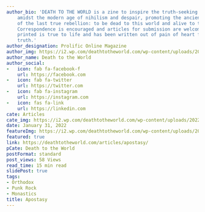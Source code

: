 ```yaml
---
author_bio: 'DEATH TO THE WORLD is a zine to inspire the truth-seeking and soul searching
    amidst the modern age of nihilism and despair, promoting the ancient principles
    of the last true rebellion: to be dead to this world and alive to the other world.
    Correspondence is encouraged and articles for submission are welcomed. Each article
    printed is true to life and has been written out of pain of heart for love of
    truth.'
author_designation: Prolific Online Magazine
author_img: https://i2.wp.com/deathtotheworld.com/wp-content/uploads/2014/06/dttw1.jpg
author_name: Death to the World
author_social:
-   icon: fab fa-facebook-f
    url: https://facebook.com
-   icon: fab fa-twitter
    url: https://twitter.com
-   icon: fab fa-instagram
    url: https://instagram.com
-   icon: fas fa-link
    url: https://linkedin.com
cate: Articles
cate_img: https://i2.wp.com/deathtotheworld.com/wp-content/uploads/2022/01/F-apostasy.jpg?resize=1140%2C663&ssl=1
date: January 31, 2022
featureImg: https://i2.wp.com/deathtotheworld.com/wp-content/uploads/2022/01/F-apostasy.jpg?resize=1140%2C663&ssl=1
featured: true
link: https://deathtotheworld.com/articles/apostasy/
pCate: Death to the World
postFormat: standard
post_views: 58 Views
read_time: 15 min read
slidePost: true
tags:
- Orthodox
- Punk Rock
- Monastics
title: Apostasy
---
```

